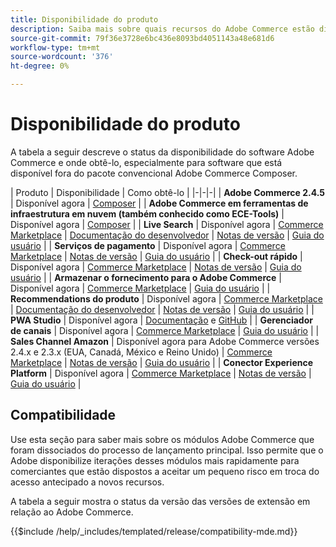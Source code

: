 ```yaml
---
title: Disponibilidade do produto
description: Saiba mais sobre quais recursos do Adobe Commerce estão disponíveis no momento, como acessá-los e verificar sua compatibilidade com versões específicas do Adobe Commerce.
source-git-commit: 79f36e3728e6bc436e8093bd4051143a48e681d6
workflow-type: tm+mt
source-wordcount: '376'
ht-degree: 0%

---
```



# Disponibilidade do produto

A tabela a seguir descreve o status da disponibilidade do software Adobe Commerce e onde obtê-lo, especialmente para software que está disponível fora do pacote convencional Adobe Commerce Composer.

| Produto | Disponibilidade | Como obtê-lo | |-|-|-| | **Adobe Commerce 2.4.5**                  | Disponível agora | [Composer](../installation/composer.md)  | | **Adobe Commerce em ferramentas de infraestrutura em nuvem (também conhecido como ECE-Tools)** | Disponível agora | [Composer](https://devdocs.magento.com/cloud/project/ece-tools-update.html) | | **Live Search**                                 | Disponível agora | [Commerce Marketplace](https://marketplace.magento.com/magento-live-search.html) \| [Documentação do desenvolvedor](https://devdocs.magento.com/live-search/overview.html) \| [Notas de versão](https://experienceleague.adobe.com/docs/commerce-merchant-services/live-search/release-notes.html) \| [Guia do usuário](https://experienceleague.adobe.com/docs/commerce-merchant-services/live-search/overview.html) | | **Serviços de pagamento**                            | Disponível agora | [Commerce Marketplace](https://marketplace.magento.com/magento-payment-services.html) \| [Notas de versão](https://experienceleague.adobe.com/docs/commerce-merchant-services/payment-services/release-notes.html) \| [Guia do usuário](https://experienceleague.adobe.com/docs/commerce-merchant-services/payment-services/guide-overview.html) | | **Check-out rápido** | Disponível agora | [Commerce Marketplace](https://marketplace.magento.com/magento-quick-checkout.html) \| [Notas de versão](https://experienceleague.adobe.com/docs/commerce-merchant-services/quick-checkout/release-notes.html) \| [Guia do usuário](https://experienceleague.adobe.com/docs/commerce-merchant-services/quick-checkout/overview.html) | | **Armazenar o fornecimento para o Adobe Commerce** | Disponível agora | [Commerce Marketplace](https://marketplace.magento.com/store-fulfillment-magento-walmart.html) \| [Guia do usuário](https://experienceleague.adobe.com/docs/commerce-merchant-services/store-fulfillment/introduction.html) | | **Recommendations do produto**                     | Disponível agora | [Commerce Marketplace](https://marketplace.magento.com/magento-product-recommendations.html) \| [Documentação do desenvolvedor](https://devdocs.magento.com/recommendations/product-recs.html) \| [Notas de versão](https://experienceleague.adobe.com/docs/commerce-merchant-services/product-recommendations/release-notes.html) \| [Guia do usuário](https://experienceleague.adobe.com/docs/commerce-merchant-services/product-recommendations/overview.html) | | **PWA Studio**                                  | Disponível agora | [Documentação](https://developer.adobe.com/commerce/pwa-studio/) e [GitHub](https://github.com/magento/pwa-studio) | | **Gerenciador de canais**                             | Disponível agora | [Commerce Marketplace](https://marketplace.magento.com/magento-channel-manager.html) \| [Guia do usuário](https://experienceleague.adobe.com/docs/commerce-channels/channel-manager/intro-to-channel-manager/overview.html) | | **Sales Channel Amazon**                        | Disponível agora para Adobe Commerce versões 2.4.x e 2.3.x (EUA, Canadá, México e Reino Unido) | [Commerce Marketplace](https://marketplace.magento.com/magento-module-amazon.html) \| [Notas de versão](https://experienceleague.adobe.com/docs/commerce-channels/amazon/release-notes.html) \| [Guia do usuário](https://experienceleague.adobe.com/docs/commerce-channels/amazon/overview.html) | | **Conector Experience Platform**                     | Disponível agora | [Commerce Marketplace](https://marketplace.magento.com/magento-experience-platform-connector.html) \| [Notas de versão](https://experienceleague.adobe.com/docs/commerce-merchant-services/experience-platform-connector/release-notes.html?lang=en) \| [Guia do usuário](https://experienceleague.adobe.com/docs/commerce-merchant-services/experience-platform-connector/overview.html?lang=en) |

## Compatibilidade

Use esta seção para saber mais sobre os módulos Adobe Commerce que foram dissociados do processo de lançamento principal. Isso permite que o Adobe disponibilize iterações desses módulos mais rapidamente para comerciantes que estão dispostos a aceitar um pequeno risco em troca do acesso antecipado a novos recursos.

A tabela a seguir mostra o status da versão das versões de extensão em relação ao Adobe Commerce.

{{$include /help/_includes/templated/release/compatibility-mde.md}}
